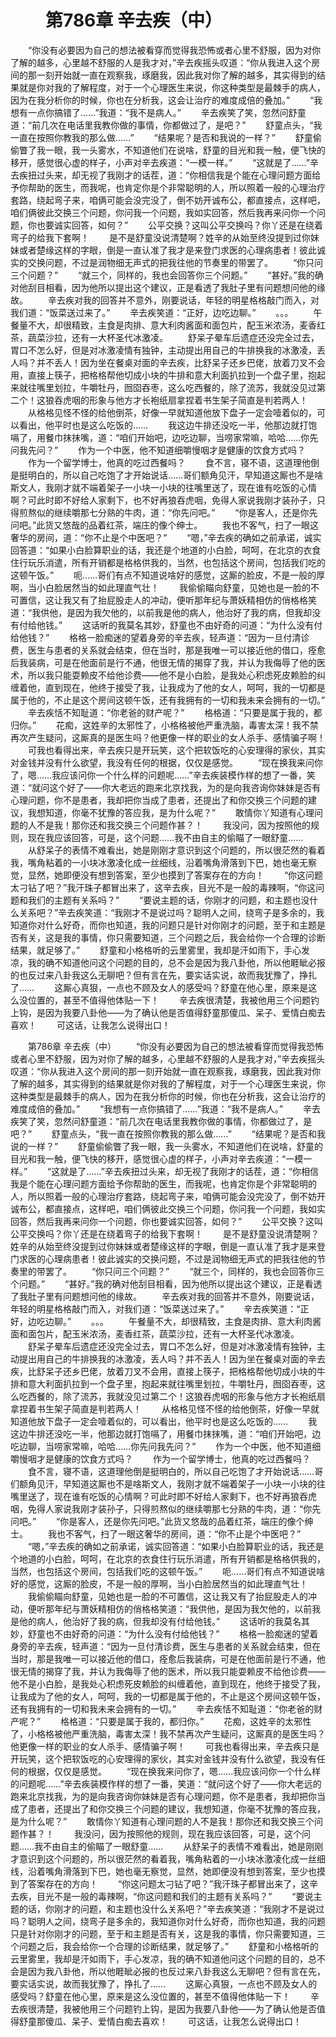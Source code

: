 # 　　第786章 辛去疾（中）
　　“你没有必要因为自己的想法被看穿而觉得我恐怖或者心里不舒服，因为对你了解的越多，心里越不舒服的人是我才对，”辛去疾摇头叹道：“你从我进入这个房间的那一刻开始就一直在观察我，琢磨我，因此我对你了解的越多，其实得到的结果就是你对我的了解程度，对于一个心理医生来说，你这种类型是最棘手的病人，因为在我分析你的时候，你也在分析我，这会让治疗的难度成倍的叠加。”
　　“我想有一点你搞错了……”我道：“我不是病人。”
　　辛去疾笑了笑，忽然问舒童道：“前几次在电话里我教你做的事情，你都做过了，是吧？”
　　舒童点头，“我一直在按照你教我的那么做……”
　　“结果呢？是否和我说的一样？”
　　舒童偷偷瞥了我一眼，我一头雾水，不知道他们在说啥，舒童的目光和我一触，便飞快的移开，感觉很心虚的样子，小声对辛去疾道：“一模一样。”
　　“这就是了……”辛去疾扭过头来，却无视了我刚才的话茬，道：“你相信我是个能在心理问题方面给予你帮助的医生，而我呢，也肯定你是个非常聪明的人，所以照着一般的心理治疗套路，绕起弯子来，咱俩可能会没完没了，倒不妨开诚布公，都直接点，这样吧，咱们俩彼此交换三个问题，你问我一个问题，我如实回答，然后我再来问你一个问题，你也要诚实回答，如何？”
　　公平交换？这叫公平交换吗？你丫还是在绕着弯子的给我下套啊！
　　是不是舒童没说清楚啊？姓辛的从始至终没提到过你妹妹或者楚缘这样的字眼，倒是一直认准了我才是来登门求医的心理病患者！彼此诚实的交换问题，不过是润物细无声式的把我往他的节奏里的带罢了。
　　“你只问三个问题？”
　　“就三个，同样的，我也会回答你三个问题。”
　　“甚好。”我的确对他刮目相看，因为他所以提出这个建议，正是看透了我肚子里有问题想问他的缘故。
　　辛去疾对我的回答并不意外，刚要说话，年轻的明星格格敲门而入，对我们道：“饭菜送过来了。”
　　辛去疾笑道：“正好，边吃边聊。”
　　。。。
　　午餐量不大，却很精致，主食是肉排、意大利肉酱面和面包片，配玉米浓汤，麦香红茶，蔬菜沙拉，还有一大杯圣代冰激凌。
　　舒呆子晕车后遗症还没完全过去，胃口不怎么好，但是对冰激凌情有独钟，主动提出用自己的牛排换我的冰激凌，丢人吗？并不丢人！因为坐在餐桌对面的辛去疾，比舒呆子还乡巴佬，放着刀叉不会用，直接上筷子，把格格帮他切成小块的牛排和意大利面扒拉到一个盘子里，抱起来就往嘴里划拉，牛嚼牡丹，囫囵吞枣，这么吃西餐的，除了流苏，我就没见过第二个！这狼吞虎咽的形象与他方才长袍纸扇拿捏着书生架子简直是判若两人！
　　从格格见怪不怪的给他倒茶，好像一早就知道他放下盘子一定会噎着似的，可以看出，他平时也是这么吃饭的……
　　我这边牛排还没吃一半，他那边就打饱嗝了，用餐巾抹抹嘴，道：“咱们开始吧，边吃边聊，当唠家常嘛，哈哈……你先问我先问？”
　　作为一个中医，他不知道细嚼慢咽才是健康的饮食方式吗？
　　作为一个留学博士，他真的吃过西餐吗？
　　食不言，寝不语，这道理他倒是挺明白的，所以自己吃饱了才开始说话……哥们额角见汗，早知道这厮也不是啥斯文人，我刚才就不端着架子一小块一小块的往嘴里送了，现在谁有吃饭的心情啊？可此时即不好给人家剩下，也不好再狼吞虎咽，免得人家说我刚才装孙子，只得煎熬似的继续嚼那七分熟的牛肉，道：“你先问吧。”
　　“你是客人，还是你先问吧。”此货又悠哉的品着红茶，端庄的像个绅士。
　　我也不客气，扫了一眼这奢华的房间，道：“你不止是个中医吧？”
　　“嗯，”辛去疾的确如之前承诺，诚实回答道：“如果小白脸算职业的话，我还是个地道的小白脸，呵呵，在北京的衣食住行玩乐消遣，所有开销都是格格供我的，当然，也包括这个房间，包括我们吃的这顿午饭。”
　　呃……哥们有点不知道说啥好的感觉，这厮的脸皮，不是一般的厚啊，当小白脸居然当的如此理直气壮！
　　我偷偷瞄向舒童，见她也是一脸的不可置信，这让我又有了抬屁股走人的冲动，便听那年纪与萧妖精相仿的俏格格笑道：“我供他，是因为我欠他的，以前我是他的病人，他治好了我的病，但我却没有付给他钱。”
　　这话听的我莫名其妙，舒童也不由好奇的问道：“为什么没有付给他钱？”
　　格格一脸痴迷的望着身旁的辛去疾，轻声道：“因为一旦付清诊费，医生与患者的关系就会结束，但在当时，那是我唯一可以接近他的借口，痊愈后我装病，可是在他面前是行不通，他很无情的揭穿了我，并认为我侮辱了他的医术，所以我只能耍赖皮不给他诊费——他不是小白脸，是我处心积虑死皮赖脸的纠缠着他，直到现在，他终于接受了我，让我成为了他的女人，呵呵，我的一切都是属于他的，不止是这个房间这顿午饭，还有我拥有的一切和我未来会拥有的一切。”
　　辛去疾恬不知耻道：“你老爸的财产呢？”
　　格格道：“只要是属于我的，都归你。”
　　花痴，这姓辛的太邪性了，小格格被他严重洗脑，毒害太深！我不禁再次产生疑问，这厮真的是医生吗？他更像一样的职业的女人杀手、感情骗子啊！
　　可我也看得出来，辛去疾只是开玩笑，这个把软饭吃的心安理得的家伙，其实对金钱并没有什么欲望，我没有任何的根据，仅仅是感觉。
　　“现在换我来问你了，嗯……我应该问你一个什么样的问题呢……”辛去疾装模作样的想了一番，笑道：“就问这个好了——你大老远的跑来北京找我，为的是向我咨询你妹妹是否有心理问题，你不是患者，我却把你当成了患者，还提出了和你交换三个问题的建议，我想知道，你毫不犹豫的答应我，是为什么呢？”
　　敢情你丫知道有心理问题的人不是我！那你还和我交换三个问题作甚？！
　　我没问，因为按照他的规则，现在我应该回答，可是，这个问题……我不由自主的偷瞄了一眼舒童……
　　从舒呆子的表情不难看出，她是刚刚才意识到这个问题的，所以很茫然的看着我，嘴角粘着的一小块冰激凌化成一丝细线，沿着嘴角滑落到下巴，她也毫无察觉，显然，她即便没有想到答案，至少也摸到了答案存在的方向！
　　“你这问题太刁钻了吧？”我汗珠子都冒出来了，这辛去疾，目光不是一般的毒辣啊，“你这问题和我们的主题有关系吗？”
　　“要说主题的话，你刚才的问题，和主题也没什么关系吧？”辛去疾笑道：“我刚才不是说过吗？聪明人之间，绕弯子是多余的，我知道你对什么好奇，而你也知道，我的问题只是针对你刚才的问题，至于和主题是否有关，这是我的事情，你只需要知道，三个问题之后，我会给你一个合理的诊断结果，就足够了。”
　　舒童和小格格听的云里雾里，我却是汗如雨下，手心发凉，我的确不知道他问这个问题的目的，总不会是因为我八卦他，所以他睚眦必报的也反过来八卦我这么无聊吧？但有言在先，要实话实说，故而我犹豫了，挣扎了……
　　这厮心真狠，一点也不顾及女人的感受吗？舒童在他心里，原来是这么没位置的，甚至不值得他体贴一下！
　　辛去疾很清楚，我被他用三个问题钓上钩，是因为我要八卦他——为了确认他是否值得舒童那傻瓜、呆子、爱情白痴去喜欢！
　　可这话，让我怎么说得出口！

　　第786章 辛去疾（中）
　　“你没有必要因为自己的想法被看穿而觉得我恐怖或者心里不舒服，因为对你了解的越多，心里越不舒服的人是我才对，”辛去疾摇头叹道：“你从我进入这个房间的那一刻开始就一直在观察我，琢磨我，因此我对你了解的越多，其实得到的结果就是你对我的了解程度，对于一个心理医生来说，你这种类型是最棘手的病人，因为在我分析你的时候，你也在分析我，这会让治疗的难度成倍的叠加。”
　　“我想有一点你搞错了……”我道：“我不是病人。”
　　辛去疾笑了笑，忽然问舒童道：“前几次在电话里我教你做的事情，你都做过了，是吧？”
　　舒童点头，“我一直在按照你教我的那么做……”
　　“结果呢？是否和我说的一样？”
　　舒童偷偷瞥了我一眼，我一头雾水，不知道他们在说啥，舒童的目光和我一触，便飞快的移开，感觉很心虚的样子，小声对辛去疾道：“一模一样。”
　　“这就是了……”辛去疾扭过头来，却无视了我刚才的话茬，道：“你相信我是个能在心理问题方面给予你帮助的医生，而我呢，也肯定你是个非常聪明的人，所以照着一般的心理治疗套路，绕起弯子来，咱俩可能会没完没了，倒不妨开诚布公，都直接点，这样吧，咱们俩彼此交换三个问题，你问我一个问题，我如实回答，然后我再来问你一个问题，你也要诚实回答，如何？”
　　公平交换？这叫公平交换吗？你丫还是在绕着弯子的给我下套啊！
　　是不是舒童没说清楚啊？姓辛的从始至终没提到过你妹妹或者楚缘这样的字眼，倒是一直认准了我才是来登门求医的心理病患者！彼此诚实的交换问题，不过是润物细无声式的把我往他的节奏里的带罢了。
　　“你只问三个问题？”
　　“就三个，同样的，我也会回答你三个问题。”
　　“甚好。”我的确对他刮目相看，因为他所以提出这个建议，正是看透了我肚子里有问题想问他的缘故。
　　辛去疾对我的回答并不意外，刚要说话，年轻的明星格格敲门而入，对我们道：“饭菜送过来了。”
　　辛去疾笑道：“正好，边吃边聊。”
　　。。。
　　午餐量不大，却很精致，主食是肉排、意大利肉酱面和面包片，配玉米浓汤，麦香红茶，蔬菜沙拉，还有一大杯圣代冰激凌。
　　舒呆子晕车后遗症还没完全过去，胃口不怎么好，但是对冰激凌情有独钟，主动提出用自己的牛排换我的冰激凌，丢人吗？并不丢人！因为坐在餐桌对面的辛去疾，比舒呆子还乡巴佬，放着刀叉不会用，直接上筷子，把格格帮他切成小块的牛排和意大利面扒拉到一个盘子里，抱起来就往嘴里划拉，牛嚼牡丹，囫囵吞枣，这么吃西餐的，除了流苏，我就没见过第二个！这狼吞虎咽的形象与他方才长袍纸扇拿捏着书生架子简直是判若两人！
　　从格格见怪不怪的给他倒茶，好像一早就知道他放下盘子一定会噎着似的，可以看出，他平时也是这么吃饭的……
　　我这边牛排还没吃一半，他那边就打饱嗝了，用餐巾抹抹嘴，道：“咱们开始吧，边吃边聊，当唠家常嘛，哈哈……你先问我先问？”
　　作为一个中医，他不知道细嚼慢咽才是健康的饮食方式吗？
　　作为一个留学博士，他真的吃过西餐吗？
　　食不言，寝不语，这道理他倒是挺明白的，所以自己吃饱了才开始说话……哥们额角见汗，早知道这厮也不是啥斯文人，我刚才就不端着架子一小块一小块的往嘴里送了，现在谁有吃饭的心情啊？可此时即不好给人家剩下，也不好再狼吞虎咽，免得人家说我刚才装孙子，只得煎熬似的继续嚼那七分熟的牛肉，道：“你先问吧。”
　　“你是客人，还是你先问吧。”此货又悠哉的品着红茶，端庄的像个绅士。
　　我也不客气，扫了一眼这奢华的房间，道：“你不止是个中医吧？”
　　“嗯，”辛去疾的确如之前承诺，诚实回答道：“如果小白脸算职业的话，我还是个地道的小白脸，呵呵，在北京的衣食住行玩乐消遣，所有开销都是格格供我的，当然，也包括这个房间，包括我们吃的这顿午饭。”
　　呃……哥们有点不知道说啥好的感觉，这厮的脸皮，不是一般的厚啊，当小白脸居然当的如此理直气壮！
　　我偷偷瞄向舒童，见她也是一脸的不可置信，这让我又有了抬屁股走人的冲动，便听那年纪与萧妖精相仿的俏格格笑道：“我供他，是因为我欠他的，以前我是他的病人，他治好了我的病，但我却没有付给他钱。”
　　这话听的我莫名其妙，舒童也不由好奇的问道：“为什么没有付给他钱？”
　　格格一脸痴迷的望着身旁的辛去疾，轻声道：“因为一旦付清诊费，医生与患者的关系就会结束，但在当时，那是我唯一可以接近他的借口，痊愈后我装病，可是在他面前是行不通，他很无情的揭穿了我，并认为我侮辱了他的医术，所以我只能耍赖皮不给他诊费——他不是小白脸，是我处心积虑死皮赖脸的纠缠着他，直到现在，他终于接受了我，让我成为了他的女人，呵呵，我的一切都是属于他的，不止是这个房间这顿午饭，还有我拥有的一切和我未来会拥有的一切。”
　　辛去疾恬不知耻道：“你老爸的财产呢？”
　　格格道：“只要是属于我的，都归你。”
　　花痴，这姓辛的太邪性了，小格格被他严重洗脑，毒害太深！我不禁再次产生疑问，这厮真的是医生吗？他更像一样的职业的女人杀手、感情骗子啊！
　　可我也看得出来，辛去疾只是开玩笑，这个把软饭吃的心安理得的家伙，其实对金钱并没有什么欲望，我没有任何的根据，仅仅是感觉。
　　“现在换我来问你了，嗯……我应该问你一个什么样的问题呢……”辛去疾装模作样的想了一番，笑道：“就问这个好了——你大老远的跑来北京找我，为的是向我咨询你妹妹是否有心理问题，你不是患者，我却把你当成了患者，还提出了和你交换三个问题的建议，我想知道，你毫不犹豫的答应我，是为什么呢？”
　　敢情你丫知道有心理问题的人不是我！那你还和我交换三个问题作甚？！
　　我没问，因为按照他的规则，现在我应该回答，可是，这个问题……我不由自主的偷瞄了一眼舒童……
　　从舒呆子的表情不难看出，她是刚刚才意识到这个问题的，所以很茫然的看着我，嘴角粘着的一小块冰激凌化成一丝细线，沿着嘴角滑落到下巴，她也毫无察觉，显然，她即便没有想到答案，至少也摸到了答案存在的方向！
　　“你这问题太刁钻了吧？”我汗珠子都冒出来了，这辛去疾，目光不是一般的毒辣啊，“你这问题和我们的主题有关系吗？”
　　“要说主题的话，你刚才的问题，和主题也没什么关系吧？”辛去疾笑道：“我刚才不是说过吗？聪明人之间，绕弯子是多余的，我知道你对什么好奇，而你也知道，我的问题只是针对你刚才的问题，至于和主题是否有关，这是我的事情，你只需要知道，三个问题之后，我会给你一个合理的诊断结果，就足够了。”
　　舒童和小格格听的云里雾里，我却是汗如雨下，手心发凉，我的确不知道他问这个问题的目的，总不会是因为我八卦他，所以他睚眦必报的也反过来八卦我这么无聊吧？但有言在先，要实话实说，故而我犹豫了，挣扎了……
　　这厮心真狠，一点也不顾及女人的感受吗？舒童在他心里，原来是这么没位置的，甚至不值得他体贴一下！
　　辛去疾很清楚，我被他用三个问题钓上钩，是因为我要八卦他——为了确认他是否值得舒童那傻瓜、呆子、爱情白痴去喜欢！
　　可这话，让我怎么说得出口！
